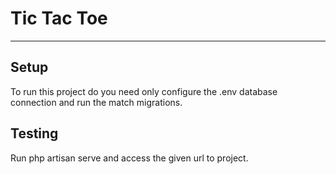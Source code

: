 # Tic Tac Toe
___

## Setup

To run this project do you need only configure the .env database connection and run the match migrations.

## Testing

Run php artisan serve and access the given url to project.
